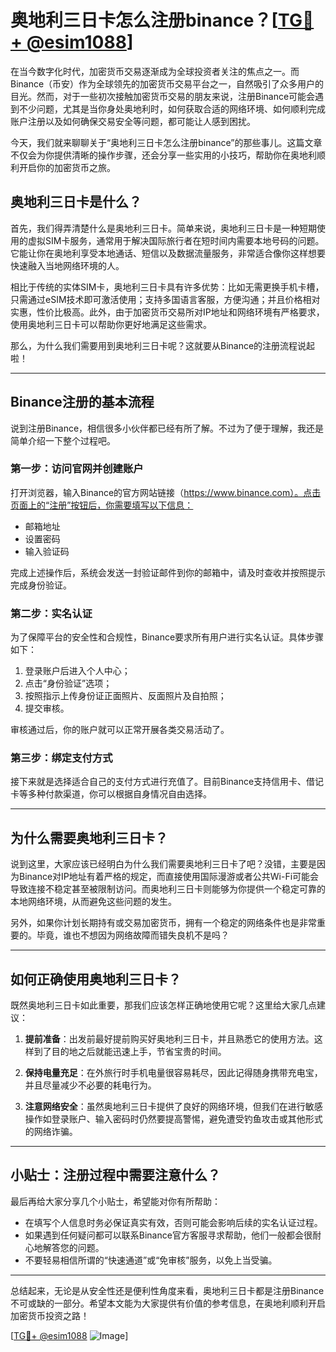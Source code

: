 # 奥地利三日卡怎么注册binance？[[TG💪+ @esim1088](https://t.me/s/esim1088)]

在当今数字化时代，加密货币交易逐渐成为全球投资者关注的焦点之一。而Binance（币安）作为全球领先的加密货币交易平台之一，自然吸引了众多用户的目光。然而，对于一些初次接触加密货币交易的朋友来说，注册Binance可能会遇到不少问题，尤其是当你身处奥地利时，如何获取合适的网络环境、如何顺利完成账户注册以及如何确保交易安全等问题，都可能让人感到困扰。

今天，我们就来聊聊关于“奥地利三日卡怎么注册binance”的那些事儿。这篇文章不仅会为你提供清晰的操作步骤，还会分享一些实用的小技巧，帮助你在奥地利顺利开启你的加密货币之旅。

## 奥地利三日卡是什么？

首先，我们得弄清楚什么是奥地利三日卡。简单来说，奥地利三日卡是一种短期使用的虚拟SIM卡服务，通常用于解决国际旅行者在短时间内需要本地号码的问题。它能让你在奥地利享受本地通话、短信以及数据流量服务，非常适合像你这样想要快速融入当地网络环境的人。

相比于传统的实体SIM卡，奥地利三日卡具有许多优势：比如无需更换手机卡槽，只需通过eSIM技术即可激活使用；支持多国语言客服，方便沟通；并且价格相对实惠，性价比极高。此外，由于加密货币交易所对IP地址和网络环境有严格要求，使用奥地利三日卡可以帮助你更好地满足这些需求。

那么，为什么我们需要用到奥地利三日卡呢？这就要从Binance的注册流程说起啦！

---

## Binance注册的基本流程

说到注册Binance，相信很多小伙伴都已经有所了解。不过为了便于理解，我还是简单介绍一下整个过程吧。

### 第一步：访问官网并创建账户

打开浏览器，输入Binance的官方网站链接（https://www.binance.com）。点击页面上的“注册”按钮后，你需要填写以下信息：
- 邮箱地址
- 设置密码
- 输入验证码

完成上述操作后，系统会发送一封验证邮件到你的邮箱中，请及时查收并按照提示完成身份验证。

### 第二步：实名认证

为了保障平台的安全性和合规性，Binance要求所有用户进行实名认证。具体步骤如下：
1. 登录账户后进入个人中心；
2. 点击“身份验证”选项；
3. 按照指示上传身份证正面照片、反面照片及自拍照；
4. 提交审核。

审核通过后，你的账户就可以正常开展各类交易活动了。

### 第三步：绑定支付方式

接下来就是选择适合自己的支付方式进行充值了。目前Binance支持信用卡、借记卡等多种付款渠道，你可以根据自身情况自由选择。

---

## 为什么需要奥地利三日卡？

说到这里，大家应该已经明白为什么我们需要奥地利三日卡了吧？没错，主要是因为Binance对IP地址有着严格的规定，而直接使用国际漫游或者公共Wi-Fi可能会导致连接不稳定甚至被限制访问。而奥地利三日卡则能够为你提供一个稳定可靠的本地网络环境，从而避免这些问题的发生。

另外，如果你计划长期持有或交易加密货币，拥有一个稳定的网络条件也是非常重要的。毕竟，谁也不想因为网络故障而错失良机不是吗？

---

## 如何正确使用奥地利三日卡？

既然奥地利三日卡如此重要，那我们应该怎样正确地使用它呢？这里给大家几点建议：

1. **提前准备**：出发前最好提前购买好奥地利三日卡，并且熟悉它的使用方法。这样到了目的地之后就能迅速上手，节省宝贵的时间。
   
2. **保持电量充足**：在外旅行时手机电量很容易耗尽，因此记得随身携带充电宝，并且尽量减少不必要的耗电行为。

3. **注意网络安全**：虽然奥地利三日卡提供了良好的网络环境，但我们在进行敏感操作如登录账户、输入密码时仍然要提高警惕，避免遭受钓鱼攻击或其他形式的网络诈骗。

---

## 小贴士：注册过程中需要注意什么？

最后再给大家分享几个小贴士，希望能对你有所帮助：

- 在填写个人信息时务必保证真实有效，否则可能会影响后续的实名认证过程。
- 如果遇到任何疑问都可以联系Binance官方客服寻求帮助，他们一般都会很耐心地解答您的问题。
- 不要轻易相信所谓的“快速通道”或“免审核”服务，以免上当受骗。

---

总结起来，无论是从安全性还是便利性角度来看，奥地利三日卡都是注册Binance不可或缺的一部分。希望本文能为大家提供有价值的参考信息，在奥地利顺利开启加密货币投资之路！

[[TG💪+ @esim1088](https://t.me/s/esim1088) ![Image](https://i.postimg.cc/4NQfJmqS/Snipaste-2025-05-13-00-14-12.png)]